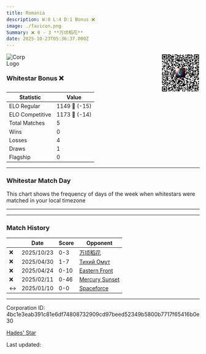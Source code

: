 ```yaml
---
title: ​Romania
description: W:0 L:4 D:1 Bonus ❌ 
image: ./favicon.png
Summary: ❌ 0 - 3 **万顷稻花**
date: 2025-10-23T05:36:37.000Z
---
```

<head>
<link rel="icon" type="image/x-icon" href="./favicon.ico">
</head>
<img align="left" width="50" height="50" src="./favicon.ico" alt="Corp Logo"><img align="right" width="100" height="100" src="./qr.png" alt="QR Code">

```

```
<br>

### Whitestar Bonus ❌ 

| Statistic | Value |
| --- | --- |
| ELO Regular | 1149 🔻  (-15)|
| ELO Competitive | 1173 🔻  (-14)|
| Total Matches | 5 |
| Wins | 0 |
| Losses | 4 |
| Draws | 1 |
| Flagship | 0 |

---

### Whitestar Match Day

This chart shows the frequency of days of the week when whitestars were matched in your local timezone

<!-- Load Chart.js from jsDelivr CDN -->
<script src="https://cdn.jsdelivr.net/npm/chart.js@4.0.1"></script>

<!-- Create a canvas element where the chart will be rendered -->
<canvas id="myChart" width="400" height="200"></canvas>

<!-- JavaScript code to render the bar chart -->
<script>
    document.addEventListener("DOMContentLoaded", function() {
        // Ensure scanTime is an array; if empty, handle accordingly
        let timestamps = [1760765797,1745564614,1745083513,1738835661,1736068130];

        const fontColor = 'rgba(64, 128, 160, 1)';

        // Function to convert Unix timestamps to day of the week (0=Sunday, 6=Saturday)
        function getDayOfWeek(timestamp) {
            return new Date(timestamp * 1000).getDay();
        }

        // Initialize an array to count occurrences for each day of the week
        let dayCounts = [0, 0, 0, 0, 0, 0, 0];

        // Populate the dayCounts array based on the scanTime data
        timestamps.forEach(ts => {
            let dayOfWeek = getDayOfWeek(ts);
            dayCounts[dayOfWeek]++;
        });

        // Chart.js configuration for the bar chart
        const data = {
            labels: ['Sunday', 'Monday', 'Tuesday', 'Wednesday', 'Thursday', 'Friday', 'Saturday'],
            datasets: [{
                data: dayCounts,
                backgroundColor: [
                    'rgba(0, 191, 255, 0.2)',   // Deep Sky Blue (Sunday)
                    'rgba(135, 206, 250, 0.2)', // Light Sky Blue (Monday)
                    'rgba(173, 216, 230, 0.2)', // Light Blue (Tuesday)
                    'rgba(214, 236, 243, 0.2)', // Custom light blue (Wednesday)
                    'rgba(173, 216, 230, 0.2)', // Light Blue (Thursday)
                    'rgba(135, 206, 250, 0.2)', // Light Sky Blue (Friday)
                    'rgba(0, 191, 255, 0.2)'    // Deep Sky Blue (Saturday)
                ],
                borderColor: [
                    'rgba(0, 191, 255, 1)',
                    'rgba(135, 206, 250, 1)',
                    'rgba(173, 216, 230, 1)',
                    'rgba(214, 236, 243, 1)',
                    'rgba(173, 216, 230, 1)',
                    'rgba(135, 206, 250, 1)',
                    'rgba(0, 191, 255, 1)'
                ],
                borderWidth: 1,
                minBarLength: 5
            }]
        };

        const config = {
            type: 'bar',
            data: data,
            options: {
                scales: {
                    y: {
                        beginAtZero: true,
                        ticks: {
                            stepSize: 1,
                            color: fontColor
                        },
                        grid: {
                            color: 'rgba(255, 255, 255, 0.2)'
                        }
                    },
                    x: {
                        ticks: {
                            color: fontColor
                        },
                        grid: {
                            display: false 
                        }
                    }
                },
                plugins: {
                    legend: {
                        display: false
                    }
                }
            }
        };

        // Render the chart
        const ctx = document.getElementById('myChart').getContext('2d');
        const myChart = new Chart(ctx, config);
    });
</script>
    
---

---
### Match History

|  | Date | Score | Opponent |
| --- | --- | --- | --- |
| ❌ | 2025/10/23 | 0-3 | [万顷稻花](https://ws.tsl.rocks/corp/03386ec0080aee6d7af1877f35b017855540984073077164c8d3ac4203042630/) |
| ❌ | 2025/04/30 | 1-7 | [Тихий Омут](https://ws.tsl.rocks/corp/4e8d4cb194326b25a28e388b58632db164a368d6dc7ed5a8f4cfcab7a54c239c/) |
| ❌ | 2025/04/24 | 0-10 | [Eastern Front](https://ws.tsl.rocks/corp/b85c2704ee1257f24225de4e7290aa6b9c6804f07062fbc7008a58b8c0ab09a4/) |
| ❌ | 2025/02/11 | 0-46 | [Mercury Sunset](https://ws.tsl.rocks/corp/2771ec0a0e9523f8a7b62dd470c9ab87bf2bcf2b13fb47f6f97ea826337b2b20/) |
| ↔️ | 2025/01/10 | 0-0 | [Spaceforce](https://ws.tsl.rocks/corp/24c4541d371aa6efad58f5141355ec6ad643e45d05957800075cdefc583cb805/) |

---
Corporation ID: 4bc1e3eab391c81e6df74808732909cd97beed52349b5800b7717f65416b0e30

[Hades' Star](https://www.hadesstar.com)
<script src="/assets/localtime.js"></script>
<div>
  Last updated: <span class="last-updated-date" data-unix-time="1761197797"></span>
</div>
